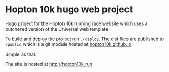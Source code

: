 # Hopton 10k hugo web project

[Hugo](https://gohugo.io/) project for the Hopton 10k running race website which uses a butchered version of the Universal web template.

To build and deploy the project run `./deploy`. The dist files are published to `/public` which is a git module hosted at [hopton10k.github.io](https://github.com/m0nkmaster/hopton10k.github.io)

Simple as that.

The site is hosted at http://hopton10k.run



